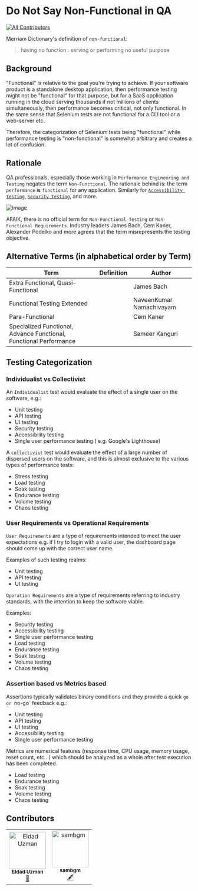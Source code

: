 # Do Not Say Non-Functional in QA
<!-- ALL-CONTRIBUTORS-BADGE:START - Do not remove or modify this section -->
[![All Contributors](https://img.shields.io/badge/all_contributors-2-orange.svg?style=flat-square)](#contributors-)
<!-- ALL-CONTRIBUTORS-BADGE:END -->

Merriam Dictionary's definition of `non-functional`: 
> having no function : serving or performing no useful purpose

## Background
"Functional" is relative to the goal you're trying to achieve. If your software product is a standalone desktop application, then performance testing might not be "functional" for that purpose, but for a SaaS application running in the cloud serving thousands if not millions of clients simultaneously, then performance becomes critical, not only functional. In the same sense that Selenium tests are not functional for a CLI tool or a web-server etc.

Therefore, the categorization of Selenium tests being "functional" while performance testing is "non-functional" is somewhat arbitrary and creates a lot of confusion.

## Rationale

QA professionals, especially those working in `Performance Engineering and Testing` negates the term `Non-Functional`. The rationale behind is: the term `performance` is `functional` for any application. Similarly for [`Accessibility Testing`](https://web.dev/accessible/), [`Security Testing`](https://owasp.org/www-project-top-ten/), and more.

![image](https://user-images.githubusercontent.com/2826376/193952008-7fd668db-fc00-4d68-92ef-76d1b6848306.png)

AFAIK, there is no official term for `Non-Functional Testing` or `Non-Functional Requirements`. Industry leaders James Bach, Cem Kaner, Alexander Podelko and more agrees that the term misrepresents the testing objective.

## Alternative Terms (in alphabetical order by Term)


| Term          | Definition    | Author        |
| ------------- | ------------- | ------------- | 
| Extra Functional, Quasi-Functional |            | James Bach    |
| Functional Testing Extended |               | NaveenKumar Namachivayam |
| Para-Functional | | Cem Kaner |
| Specialized Functional, Advance Functional, Functional Performance |  | Sameer Kanguri |


## Testing Categorization

### Individualist vs Collectivist

An `Individualist` test would evaluate the effect of a single user on the software, e.g.:

- Unit testing
- API testing
- UI testing
- Security testing
- Accessibility testing
- Single user performance testing ( e.g. Google's Lighthouse)

A `collectivist` test would evaluate the effect of a large number of dispersed users on the software, and this is almost exclusive to the various types of performance tests:

- Stress testing
- Load testing
- Soak testing
- Endurance testing
- Volume testing
- Chaos testing

### User Requirements vs Operational Requirements

`User Requirements` are a type of requirements intended to meet the user expectations e.g. if I try to login with a valid user, the dashboard page should come up with the correct user name.

Examples of such testing realms:

- Unit testing
- API testing
- UI testing

`Operation Requirements` are a type of requirements referring to industry standards, with the intention to keep the software viable.

Examples:

- Security testing
- Accessibility testing
- Single user performance testing
- Load testing
- Endurance testing
- Soak testing
- Volume testing
- Chaos testing

### Assertion based vs Metrics based

Assertions typically validates binary conditions and they provide a quick `go or `no-go` feedback e.g.:

- Unit testing
- API testing
- UI testing
- Accessibility testing
- Single user performance testing

Metrics are numerical features (response time, CPU usage, memory usage, reset count, etc...) which should be analyzed as a whole after test execution has been completed.

- Load testing
- Endurance testing
- Soak testing
- Volume testing
- Chaos testing

## Contributors

<!-- ALL-CONTRIBUTORS-LIST:START - Do not remove or modify this section -->
<!-- prettier-ignore-start -->
<!-- markdownlint-disable -->
<table>
  <tbody>
    <tr>
      <td align="center"><a href="https://medium.com/@eldadu1985"><img src="https://avatars.githubusercontent.com/u/55621402?v=4?s=100" width="100px;" alt="Eldad Uzman"/><br /><sub><b>Eldad Uzman</b></sub></a><br /><a href="https://github.com/QAInsights/Do-Not-Say-Non-Functional/commits?author=eldaduzman" title="Documentation">📖</a></td>
      <td align="center"><a href="https://github.com/sambgm"><img src="https://avatars.githubusercontent.com/u/75112035?v=4?s=100" width="100px;" alt="sambgm"/><br /><sub><b>sambgm</b></sub></a><br /><a href="#content-sambgm" title="Content">🖋</a></td>
    </tr>
  </tbody>
</table>

<!-- markdownlint-restore -->
<!-- prettier-ignore-end -->

<!-- ALL-CONTRIBUTORS-LIST:END -->
<!-- prettier-ignore-start -->
<!-- markdownlint-disable -->

<!-- markdownlint-restore -->
<!-- prettier-ignore-end -->

<!-- ALL-CONTRIBUTORS-LIST:END -->
